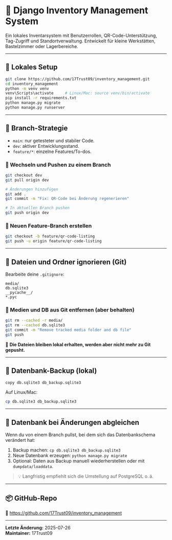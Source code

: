 # 🧰 Django Inventory Management System

Ein lokales Inventarsystem mit Benutzerrollen, QR-Code-Unterstützung, Tag-Zugriff und Standortverwaltung. Entwickelt für kleine Werkstätten, Bastelzimmer oder Lagerbereiche.

---

## 🚀 Lokales Setup

```bash
git clone https://github.com/17Trust09/inventory_management.git
cd inventory_management
python -m venv venv
venv\Scripts\activate     # Linux/Mac: source venv/bin/activate
pip install -r requirements.txt
python manage.py migrate
python manage.py runserver
```

---

## 🌱 Branch-Strategie

- `main`: nur getesteter und stabiler Code.
- `dev`: aktiver Entwicklungsstand.
- `feature/*`: einzelne Features/To-dos.

### 🔀 Wechseln und Pushen zu einem Branch

```bash
git checkout dev
git pull origin dev

# Änderungen hinzufügen
git add .
git commit -m "Fix: QR-Code bei Änderung regenerieren"

# In aktuellen Branch pushen
git push origin dev
```

### 📌 Neuen Feature-Branch erstellen

```bash
git checkout -b feature/qr-code-listing
git push -u origin feature/qr-code-listing
```

---

## 🧼 Dateien und Ordner ignorieren (Git)

Bearbeite deine `.gitignore`:

```gitignore
media/
db.sqlite3
__pycache__/
*.pyc
```

### 🧹 Medien und DB aus Git entfernen (aber behalten)

```bash
git rm --cached -r media/
git rm --cached db.sqlite3
git commit -m "Remove tracked media folder and db file"
git push
```

📝 **Die Dateien bleiben lokal erhalten, werden aber nicht mehr zu Git gepusht.**

---

## 💾 Datenbank-Backup (lokal)

```bash
copy db.sqlite3 db_backup.sqlite3
```

Auf Linux/Mac:

```bash
cp db.sqlite3 db_backup.sqlite3
```

---

## 🔄 Datenbank bei Änderungen abgleichen

Wenn du von einem Branch pullst, bei dem sich das Datenbankschema verändert hat:

1. Backup machen: `cp db.sqlite3 db_backup.sqlite3`
2. Neue Datenbank erzeugen: `python manage.py migrate`
3. Optional: Daten aus Backup manuell wiederherstellen oder mit `dumpdata/loaddata`.

> 💡 Langfristig empfiehlt sich die Umstellung auf PostgreSQL o. ä.

---

## 📦 GitHub-Repo

🔗 https://github.com/17Trust09/inventory_management

---

**Letzte Änderung:** 2025-07-26  
**Maintainer:** 17Trust09  
